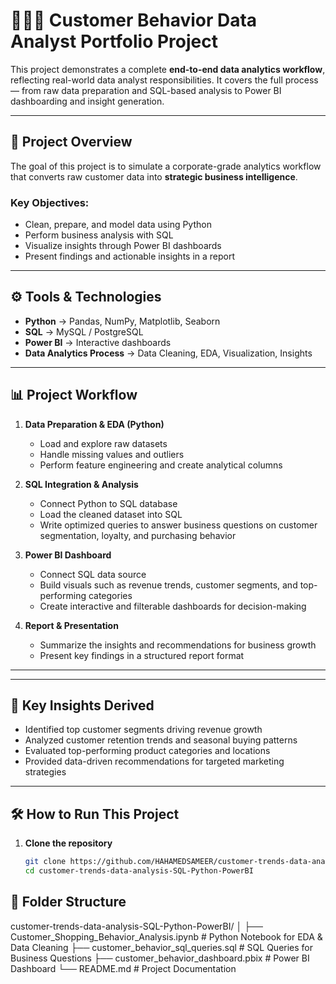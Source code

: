 # 👨🏻‍💻 Customer Behavior Data Analyst Portfolio Project

This project demonstrates a complete **end-to-end data analytics workflow**, reflecting real-world data analyst responsibilities. It covers the full process — from raw data preparation and SQL-based analysis to Power BI dashboarding and insight generation.

---

## 📌 Project Overview

The goal of this project is to simulate a corporate-grade analytics workflow that converts raw customer data into **strategic business intelligence**.

### Key Objectives:
- Clean, prepare, and model data using Python  
- Perform business analysis with SQL  
- Visualize insights through Power BI dashboards  
- Present findings and actionable insights in a report

---

## ⚙️ Tools & Technologies

- **Python** → Pandas, NumPy, Matplotlib, Seaborn  
- **SQL** → MySQL / PostgreSQL  
- **Power BI** → Interactive dashboards  
- **Data Analytics Process** → Data Cleaning, EDA, Visualization, Insights  

---

## 📊 Project Workflow

1. **Data Preparation & EDA (Python)**
   - Load and explore raw datasets  
   - Handle missing values and outliers  
   - Perform feature engineering and create analytical columns  

2. **SQL Integration & Analysis**
   - Connect Python to SQL database  
   - Load the cleaned dataset into SQL  
   - Write optimized queries to answer business questions on customer segmentation, loyalty, and purchasing behavior  

3. **Power BI Dashboard**
   - Connect SQL data source  
   - Build visuals such as revenue trends, customer segments, and top-performing categories  
   - Create interactive and filterable dashboards for decision-making  

4. **Report & Presentation**
   - Summarize the insights and recommendations for business growth  
   - Present key findings in a structured report format  

---


---

## 🧠 Key Insights Derived

- Identified top customer segments driving revenue growth  
- Analyzed customer retention trends and seasonal buying patterns  
- Evaluated top-performing product categories and locations  
- Provided data-driven recommendations for targeted marketing strategies  

---

## 🛠️ How to Run This Project

1. **Clone the repository**
   ```bash
   git clone https://github.com/HAHAMEDSAMEER/customer-trends-data-analysis-SQL-Python-PowerBI.git
   cd customer-trends-data-analysis-SQL-Python-PowerBI


## 🧩 Folder Structure
customer-trends-data-analysis-SQL-Python-PowerBI/
│
├── Customer_Shopping_Behavior_Analysis.ipynb # Python Notebook for EDA & Data Cleaning
├── customer_behavior_sql_queries.sql # SQL Queries for Business Questions
├── customer_behavior_dashboard.pbix # Power BI Dashboard
└── README.md # Project Documentation

